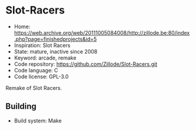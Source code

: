 # Slot-Racers

- Home: https://web.archive.org/web/20111005084008/http://zillode.be:80/index.php?page=finishedprojects&id=5
- Inspiration: Slot Racers
- State: mature, inactive since 2008
- Keyword: arcade, remake
- Code repository: https://github.com/Zillode/Slot-Racers.git
- Code language: C
- Code license: GPL-3.0

Remake of Slot Racers.

## Building

- Build system: Make
